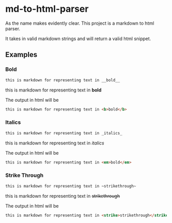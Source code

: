 # md-to-html-parser

As the name makes evidently clear. This project is a markdown to html parser.

It takes in valid markdown strings and will return a valid html snippet.

## Examples

### Bold
```markdown
this is markdown for representing text in __bold__
``` 
this is markdown for representing text in __bold__

The output in html will be 
```html
this is markdown for representing text in <b>bold</b>
```

### Italics
```markdown
this is markdown for representing text in _italics_
``` 
this is markdown for representing text in _italics_

The output in html will be 
```html
this is markdown for representing text in <em>bold</em>
```

### Strike Through
```markdown
this is markdown for representing text in ~strikethrough~
``` 
this is markdown for representing text in ~~strikethrough~~

The output in html will be 
```html
this is markdown for representing text in <strike>strikethrough</strike>
```
